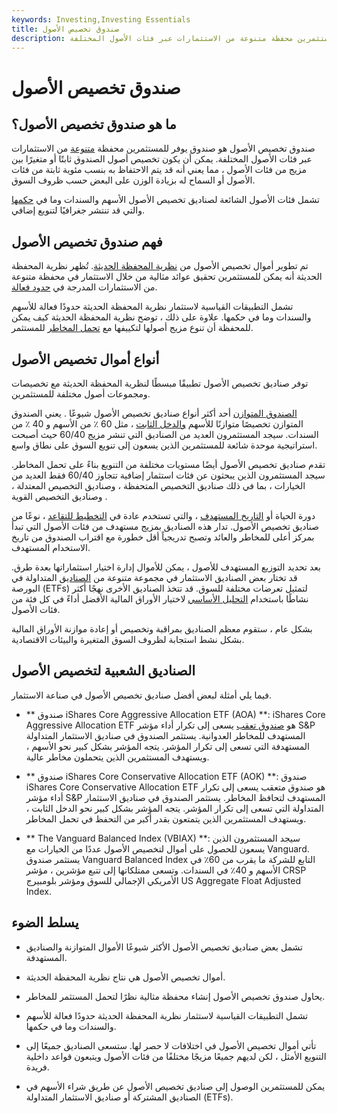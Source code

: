 ```yaml
---
keywords: Investing,Investing Essentials
title: صندوق تخصيص الأصول
description: صندوق تخصيص الأصول هو صندوق يوفر للمستثمرين محفظة متنوعة من الاستثمارات عبر فئات الأصول المختلفة.
---
```


# صندوق تخصيص الأصول
## ما هو صندوق تخصيص الأصول؟

صندوق تخصيص الأصول هو صندوق يوفر للمستثمرين محفظة [متنوعة](/diversification) من الاستثمارات عبر فئات الأصول المختلفة. يمكن أن يكون تخصيص أصول الصندوق ثابتًا أو متغيرًا بين مزيج من فئات الأصول ، مما يعني أنه قد يتم الاحتفاظ به بنسب مئوية ثابتة من فئات الأصول أو السماح له بزيادة الوزن على البعض حسب ظروف السوق.

تشمل فئات الأصول الشائعة لصناديق تخصيص الأصول الأسهم والسندات وما في [حكمها](/cashequivalents) والتي قد تنتشر جغرافيًا لتنويع إضافي.

## فهم صندوق تخصيص الأصول

تم تطوير أموال تخصيص الأصول من [نظرية المحفظة الحديثة](/modernportfoliotheory). تُظهر نظرية المحفظة الحديثة أنه يمكن للمستثمرين تحقيق عوائد مثالية من خلال الاستثمار في محفظة متنوعة من الاستثمارات المدرجة في [حدود فعالة](/efficientfrontier).

تشمل التطبيقات القياسية لاستثمار نظرية المحفظة الحديثة حدودًا فعالة للأسهم والسندات وما في حكمها. علاوة على ذلك ، توضح نظرية المحفظة الحديثة كيف يمكن للمحفظة أن تنوع مزيج أصولها لتكييفها مع [تحمل المخاطر](/risktolerance) للمستثمر.

## أنواع أموال تخصيص الأصول

توفر صناديق تخصيص الأصول تطبيقًا مبسطًا لنظرية المحفظة الحديثة مع تخصيصات ومجموعات أصول مختلفة للمستثمرين.

[الصندوق المتوازن](/balancedfund) أحد أكثر أنواع صناديق تخصيص الأصول شيوعًا . يعني الصندوق المتوازن تخصيصًا متوازنًا للأسهم [والدخل الثابت](/fixedincome) ، مثل 60 ٪ من الأسهم و 40 ٪ من السندات. سيجد المستثمرون العديد من الصناديق التي تنشر مزيج 60/40 حيث أصبحت استراتيجية موحدة شائعة للمستثمرين الذين يسعون إلى تنويع السوق على نطاق واسع.

تقدم صناديق تخصيص الأصول أيضًا مستويات مختلفة من التنويع بناءً على تحمل المخاطر. سيجد المستثمرون الذين يبحثون عن فئات استثمار إضافية تتجاوز 60/40 فقط العديد من الخيارات ، بما في ذلك صناديق التخصيص المتحفظة ، وصناديق التخصيص المعتدلة ، وصناديق التخصيص القوية ­.

دورة الحياة أو [التاريخ المستهدف](/target-date_fund) ، والتي تستخدم عادة في [التخطيط للتقاعد](/retirement-planning) ، نوعًا من صناديق تخصيص الأصول. تدار هذه الصناديق بمزيج مستهدف من فئات الأصول التي تبدأ بمركز أعلى للمخاطر والعائد وتصبح تدريجياً أقل خطورة مع اقتراب الصندوق من تاريخ الاستخدام المستهدف.

بعد تحديد التوزيع المستهدف للأصول ، يمكن للأموال إدارة اختيار استثماراتها بعدة طرق. قد تختار بعض الصناديق الاستثمار في مجموعة متنوعة من [الصناديق](/etf) المتداولة في البورصة (ETFs) لتمثيل تعرضات مختلفة للسوق. قد تتخذ الصناديق الأخرى نهجًا أكثر نشاطًا باستخدام [التحليل الأساسي](/fundamentalanalysis) لاختيار الأوراق المالية الأفضل أداءً في كل فئة من فئات الأصول.

بشكل عام ، ستقوم معظم الصناديق بمراقبة وتخصيص أو إعادة موازنة الأوراق المالية بشكل نشط استجابة لظروف السوق المتغيرة والبيئات الاقتصادية.

## الصناديق الشعبية لتخصيص الأصول

فيما يلي أمثلة لبعض أفضل صناديق تخصيص الأصول في صناعة الاستثمار.

- ** صندوق iShares Core Aggressive Allocation ETF (AOA) **: iShares Core Aggressive Allocation ETF هو [صندوق تعقب](/trackerfund) يسعى إلى تكرار أداء مؤشر S&P المستهدف للمخاطر العدوانية. يستثمر الصندوق في صناديق الاستثمار المتداولة المستهدفة التي تسعى إلى تكرار المؤشر. يتجه المؤشر بشكل كبير نحو الأسهم ، ويستهدف المستثمرين الذين يتحملون مخاطر عالية.

- ** صندوق iShares Core Conservative Allocation ETF (AOK) **: صندوق iShares Core Conservative Allocation ETF هو صندوق متعقب يسعى إلى تكرار أداء مؤشر S&P المستهدف لتحافظ المخاطر. يستثمر الصندوق في صناديق الاستثمار المتداولة التي تسعى إلى تكرار المؤشر. يتجه المؤشر بشكل كبير نحو الدخل الثابت ، ويستهدف المستثمرين الذين يتمتعون بقدر أكبر من التحفظ في تحمل المخاطر.

- ** The Vanguard Balanced Index (VBIAX) **: سيجد المستثمرون الذين يسعون للحصول على أموال لتخصيص الأصول عددًا من الخيارات مع Vanguard. يستثمر صندوق Vanguard Balanced Index التابع للشركة ما يقرب من 60٪ في الأسهم و 40٪ في السندات. وتسعى ممتلكاتها إلى تتبع مؤشرين ، مؤشر CRSP الأمريكي الإجمالي للسوق ومؤشر بلومبيرج US Aggregate Float Adjusted Index.

## يسلط الضوء

- تشمل بعض صناديق تخصيص الأصول الأكثر شيوعًا الأموال المتوازنة والصناديق المستهدفة.

- أموال تخصيص الأصول هي نتاج نظرية المحفظة الحديثة.

- يحاول صندوق تخصيص الأصول إنشاء محفظة مثالية نظرًا لتحمل المستثمر للمخاطر.

- تشمل التطبيقات القياسية لاستثمار نظرية المحفظة الحديثة حدودًا فعالة للأسهم والسندات وما في حكمها.

- تأتي أموال تخصيص الأصول في اختلافات لا حصر لها. ستسعى الصناديق جميعًا إلى التنويع الأمثل ، لكن لديهم جميعًا مزيجًا مختلفًا من فئات الأصول ويتبعون قواعد داخلية فريدة.

- يمكن للمستثمرين الوصول إلى صناديق تخصيص الأصول عن طريق شراء الأسهم في الصناديق المشتركة أو صناديق الاستثمار المتداولة (ETFs).

